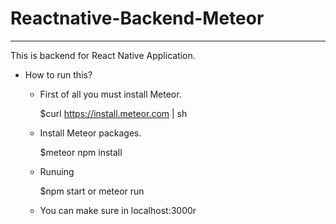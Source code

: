 
# Reactnative-Backend-Meteor
  ****************************
  This is backend for React Native Application.
  
  * How to run this?
    
	- First of all you must install Meteor.
	
	    $curl https://install.meteor.com | sh
	
	- Install Meteor packages.
	
	    $meteor npm install
	
	- Runuing
	
	    $npm start or meteor run
	    
    - You can make sure in localhost:3000r
